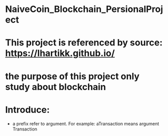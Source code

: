 # NaiveCoin_Blockchain_PersionalProject

# This project is referenced by source: https://lhartikk.github.io/

# the purpose of this project only study about blockchain

# Introduce:
- a prefix refer to argument. For example: aTransaction means argument Transaction